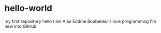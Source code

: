 # hello-world
my first repository
hello I am Alaa Eddine Boubekeur 
I love programming
I'm new into GitHub
